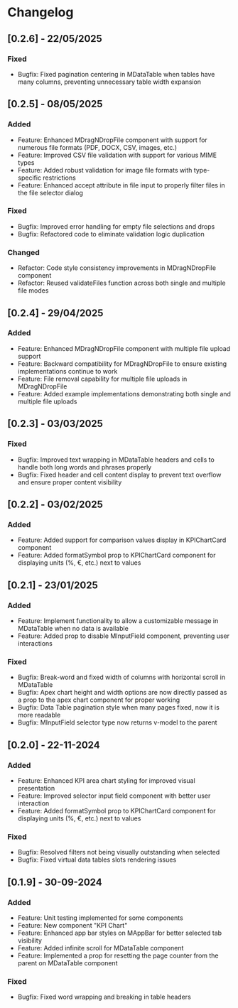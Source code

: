 # Changelog

## [0.2.6] - 22/05/2025

### Fixed
- Bugfix: Fixed pagination centering in MDataTable when tables have many columns, preventing unnecessary table width expansion

## [0.2.5] - 08/05/2025

### Added
- Feature: Enhanced MDragNDropFile component with support for numerous file formats (PDF, DOCX, CSV, images, etc.)
- Feature: Improved CSV file validation with support for various MIME types
- Feature: Added robust validation for image file formats with type-specific restrictions
- Feature: Enhanced accept attribute in file input to properly filter files in the file selector dialog

### Fixed
- Bugfix: Improved error handling for empty file selections and drops
- Bugfix: Refactored code to eliminate validation logic duplication

### Changed
- Refactor: Code style consistency improvements in MDragNDropFile component
- Refactor: Reused validateFiles function across both single and multiple file modes

## [0.2.4] - 29/04/2025

### Added
- Feature: Enhanced MDragNDropFile component with multiple file upload support
- Feature: Backward compatibility for MDragNDropFile to ensure existing implementations continue to work
- Feature: File removal capability for multiple file uploads in MDragNDropFile
- Feature: Added example implementations demonstrating both single and multiple file uploads

## [0.2.3] - 03/03/2025

### Fixed
- Bugfix: Improved text wrapping in MDataTable headers and cells to handle both long words and phrases properly
- Bugfix: Fixed header and cell content display to prevent text overflow and ensure proper content visibility

## [0.2.2] - 03/02/2025

### Added
- Feature: Added support for comparison values display in KPIChartCard component
- Feature: Added formatSymbol prop to KPIChartCard component for displaying units (%, €, etc.) next to values

## [0.2.1] - 23/01/2025

### Added
- Feature: Implement functionality to allow a customizable message in MDataTable when no data is available
- Feature: Added prop to disable MInputField component, preventing user interactions

### Fixed
- Bugfix: Break-word and fixed width of columns with horizontal scroll in MDataTable
- Bugfix: Apex chart height and width options are now directly passed as a prop to the apex chart component for proper working
- Bugfix: Data Table pagination style when many pages fixed, now it is more readable
- Bugfix: MInputField selector type now returns v-model to the parent

## [0.2.0] - 22-11-2024

### Added
- Feature: Enhanced KPI area chart styling for improved visual presentation
- Feature: Improved selector input field component with better user interaction
- Feature: Added formatSymbol prop to KPIChartCard component for displaying units (%, €, etc.) next to values

### Fixed
- Bugfix: Resolved filters not being visually outstanding when selected
- Bugfix: Fixed virtual data tables slots rendering issues

## [0.1.9] - 30-09-2024

### Added
- Feature: Unit testing implemented for some components
- Feature: New component "KPI Chart"
- Feature: Enhanced app bar styles on MAppBar for better selected tab visibility
- Feature: Added infinite scroll for MDataTable component
- Feature: Implemented a prop for resetting the page counter from the parent on MDataTable component

### Fixed
- Bugfix: Fixed word wrapping and breaking in table headers
